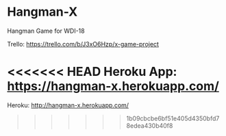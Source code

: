 # Hangman-X
Hangman Game for WDI-18

Trello:
https://trello.com/b/J3xO6Hzp/x-game-project

<<<<<<< HEAD
Heroku App:
https://hangman-x.herokuapp.com/
=======
Heroku:
http://hangman-x.herokuapp.com/
>>>>>>> 1b09cbcbe6bf51e405d4350bfd78edea430b40f8

